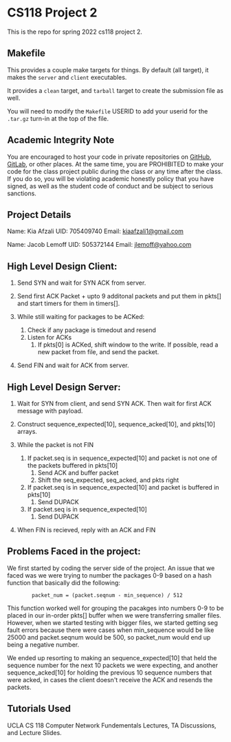 # CS118 Project 2

This is the repo for spring 2022 cs118 project 2.

## Makefile

This provides a couple make targets for things.
By default (all target), it makes the `server` and `client` executables.

It provides a `clean` target, and `tarball` target to create the submission file as well.

You will need to modify the `Makefile` USERID to add your userid for the `.tar.gz` turn-in at the top of the file.

## Academic Integrity Note

You are encouraged to host your code in private repositories on [GitHub](https://github.com/), [GitLab](https://gitlab.com), or other places.  At the same time, you are PROHIBITED to make your code for the class project public during the class or any time after the class.  If you do so, you will be violating academic honestly policy that you have signed, as well as the student code of conduct and be subject to serious sanctions.

## Project Details

Name: Kia Afzali 
UID: 705409740
Email: kiaafzali1@gmail.com

Name: Jacob Lemoff
UID: 505372144
Email: jlemoff@yahoo.com

## High Level Design Client:

1. Send SYN and wait for SYN ACK from server.
2. Send first ACK Packet + upto 9 additonal packets and put them in pkts[] and start timers for them in  timers[].

3. While still waiting for packages to be ACKed:
    1. Check if any package is timedout and resend
    2. Listen for ACKs
        1. If pkts[0] is ACKed, shift window to the write. If possible, read a new packet from file, and send the packet.
4. Send FIN and wait for ACK from server.

## High Level Design Server:

1. Wait for SYN from client, and send SYN ACK. Then wait for first ACK message with payload.
2. Construct sequence_expected[10], sequence_acked[10], and pkts[10] arrays.

2. While the packet is not FIN
    1. If packet.seq is in sequence_expected[10] and packet is not one of the packets buffered in pkts[10]
        1. Send ACK and buffer packet
        2. Shift the seq_expected, seq_acked, and pkts right
    2. If packet.seq is in sequence_expected[10] and packet is buffered in pkts[10]
        1. Send DUPACK
    3. If packet.seq is in sequence_expected[10]
        1. Send DUPACK
3. When FIN is recieved, reply with an ACK and FIN


## Problems Faced in the project:

We first started by coding the server side of the project. An issue that we faced was we were trying to number the packages 0-9 based on a hash function that basically did the following:

            packet_num = (packet.seqnum - min_sequence) / 512

This function worked well for grouping the pacakges into numbers 0-9 to be placed in our in-order pkts[] buffer when we were transferring smaller files. However, when we started testing with bigger files, we started getting seg fault errors because there were cases when min_sequence would be like 25000 and packet.seqnum would be 500, so packet_num would end up being a negative number. 

We ended up resorting to making an sequence_expected[10] that held the sequence number for the next 10 packets we were expecting, and another sequence_acked[10] for holding the previous 10 sequence numbers that were acked, in cases the client doesn't receive the ACK and resends the packets. 

## Tutorials Used

UCLA CS 118 Computer Network Fundementals Lectures, TA Discussions, and Lecture Slides. 
